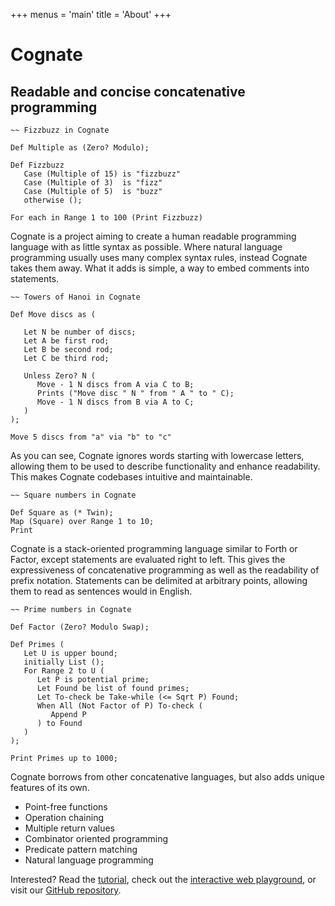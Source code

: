 +++
menus = 'main'
title = 'About'
+++

# Cognate

## Readable and concise concatenative programming

```
~~ Fizzbuzz in Cognate

Def Multiple as (Zero? Modulo);

Def Fizzbuzz
   Case (Multiple of 15) is "fizzbuzz"
   Case (Multiple of 3)  is "fizz"
   Case (Multiple of 5)  is "buzz"
   otherwise ();

For each in Range 1 to 100 (Print Fizzbuzz)
```

Cognate is a project aiming to create a human readable programming language with as little syntax as possible. Where natural language programming usually uses many complex syntax rules, instead Cognate takes them away. What it adds is simple, a way to embed comments into statements.

```
~~ Towers of Hanoi in Cognate

Def Move discs as (

   Let N be number of discs;
   Let A be first rod;
   Let B be second rod;
   Let C be third rod;

   Unless Zero? N (
      Move - 1 N discs from A via C to B;
      Prints ("Move disc " N " from " A " to " C);
      Move - 1 N discs from B via A to C;
   )
);

Move 5 discs from "a" via "b" to "c"
```

As you can see, Cognate ignores words starting with lowercase letters, allowing them to be used to describe functionality and enhance readability. This makes Cognate codebases intuitive and maintainable.

```
~~ Square numbers in Cognate

Def Square as (* Twin);
Map (Square) over Range 1 to 10;
Print
```

Cognate is a stack-oriented programming language similar to Forth or Factor, except statements are evaluated right to left. This gives the expressiveness of concatenative programming as well as the readability of prefix notation. Statements can be delimited at arbitrary points, allowing them to read as sentences would in English.

```
~~ Prime numbers in Cognate

Def Factor (Zero? Modulo Swap);

Def Primes (
   Let U is upper bound;
   initially List ();
   For Range 2 to U (
      Let P is potential prime;
      Let Found be list of found primes;
      Let To-check be Take-while (<= Sqrt P) Found;
      When All (Not Factor of P) To-check (
         Append P
      ) to Found
   )
);

Print Primes up to 1000;
```

Cognate borrows from other concatenative languages, but also adds unique features of its own.

- Point-free functions
- Operation chaining
- Multiple return values
- Combinator oriented programming
- Predicate pattern matching
- Natural language programming


Interested? Read the [tutorial](/learn/), check out the [interactive web playground](https://cognate-playground.hedy.dev/), or visit our [GitHub repository](https://github.com/cognate-lang/cognate).

